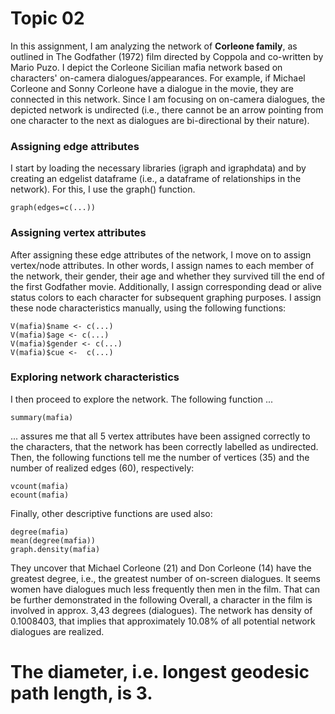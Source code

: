 # Topic 02 
In this assignment, I am analyzing the network of **Corleone family**, as outlined in The Godfather (1972) film directed by Coppola and co-written by Mario Puzo. I depict the Corleone Sicilian mafia network based on characters' on-camera dialogues/appearances. For example, if Michael Corleone and Sonny Corleone have a dialogue in the movie, they are connected in this network. Since I am focusing on on-camera dialogues, the depicted network is undirected (i.e., there cannot be an arrow pointing from one character to the next as dialogues are bi-directional by their nature).

### Assigning edge attributes
I start by loading the necessary libraries (igraph and igraphdata) and by creating an edgelist dataframe (i.e., a dataframe of relationships in the network). For this, I use the graph() function.

```
graph(edges=c(...))
```

### Assigning vertex attributes
After assigning these edge attributes of the network, I move on to assign vertex/node attributes. In other words, I assign names to each member of the network, their gender, their age and whether they survived till the end of the first Godfather movie. Additionally, I assign corresponding dead or alive status colors to each character for subsequent graphing purposes. I assign these node characteristics manually, using the following functions:

```
V(mafia)$name <- c(...)
V(mafia)$age <- c(...)
V(mafia)$gender <- c(...)
V(mafia)$cue <-  c(...)

```

### Exploring network characteristics
I then proceed to explore the network. The following function ...

```
summary(mafia)
```
... assures me that all 5 vertex attributes have been assigned correctly to the characters, that the network has been correctly labelled as undirected. Then, the following functions tell me the number of vertices (35) and the number of realized edges (60), respectively:

```
vcount(mafia)
ecount(mafia)
```
Finally, other descriptive functions are used also: 

```
degree(mafia)
mean(degree(mafia))
graph.density(mafia)
```
They uncover that Michael Corleone (21) and Don Corleone (14) have the greatest degree, i.e., the greatest number of on-screen dialogues. It seems women have dialogues much less frequently then men in the film. That can be further demonstrated in the following Overall, a character in the film is involved in approx. 3,43 degrees (dialogues).  The network has density of 0.1008403, that implies that approximately 10.08% of all potential network dialogues are realized. 
# The diameter, i.e. longest geodesic path length, is 3.




